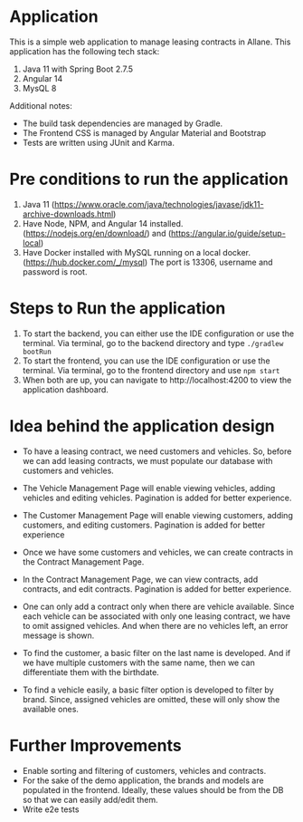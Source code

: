# Application

This is a simple web application to manage leasing contracts in Allane.
This application has the following tech stack:
1. Java 11 with Spring Boot 2.7.5
2. Angular 14
3. MysQL 8

Additional notes:
* The build task dependencies are managed by Gradle.
* The Frontend CSS is managed by Angular Material and Bootstrap
* Tests are written using JUnit and Karma.

# Pre conditions to run the application
1. Java 11 (https://www.oracle.com/java/technologies/javase/jdk11-archive-downloads.html)
2. Have Node, NPM, and Angular 14 installed. (https://nodejs.org/en/download/) and (https://angular.io/guide/setup-local)
3. Have Docker installed with MySQL running on a local docker. (https://hub.docker.com/_/mysql) The port is 13306, username and password is root.

# Steps to Run the application
1. To start the backend, you can either use the IDE configuration or use the terminal. 
Via terminal, go to the backend directory and type ```./gradlew bootRun```
2. To start the frontend, you can use the IDE configuration or use the terminal. 
Via terminal, go to the frontend directory and use ```npm start```
3. When both are up, you can navigate to http://localhost:4200 to view the application dashboard.

# Idea behind the application design
* To have a leasing contract, we need customers and vehicles. So, before we can add leasing contracts, we must populate our database with customers and vehicles.
* The Vehicle Management Page will enable viewing vehicles, adding vehicles and editing vehicles. Pagination is added for better experience.
* The Customer Management Page will enable viewing customers, adding customers, and editing customers. Pagination is added for better experience
* Once we have some customers and vehicles, we can create contracts in the Contract Management Page.

* In the Contract Management Page, we can view contracts, add contracts, and edit contracts. Pagination is added for better experience.
* One can only add a contract only when there are vehicle available. Since each vehicle can be associated with only one leasing contract, we have to omit assigned vehicles. And when there are no vehicles left, an error message is shown.
* To find the customer, a basic filter on the last name is developed. And if we have multiple customers with the same name, then we can differentiate them with the birthdate.
* To find a vehicle easily, a basic filter option is developed to filter by brand. Since, assigned vehicles are omitted, these will only show the available ones.

# Further Improvements
* Enable sorting and filtering of customers, vehicles and contracts.
* For the sake of the demo application, the brands and models are populated in the frontend. Ideally, these values should be from the DB so that we can easily add/edit them.
* Write e2e tests
